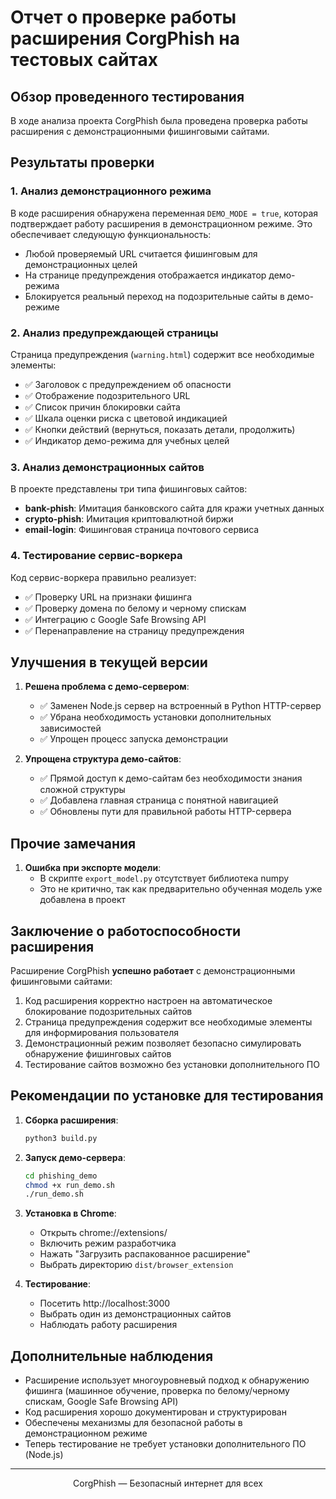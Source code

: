 # Отчет о проверке работы расширения CorgPhish на тестовых сайтах

## Обзор проведенного тестирования

В ходе анализа проекта CorgPhish была проведена проверка работы расширения с демонстрационными фишинговыми сайтами.

## Результаты проверки

### 1. Анализ демонстрационного режима

В коде расширения обнаружена переменная `DEMO_MODE = true`, которая подтверждает работу расширения в демонстрационном режиме. Это обеспечивает следующую функциональность:

- Любой проверяемый URL считается фишинговым для демонстрационных целей
- На странице предупреждения отображается индикатор демо-режима
- Блокируется реальный переход на подозрительные сайты в демо-режиме

### 2. Анализ предупреждающей страницы

Страница предупреждения (`warning.html`) содержит все необходимые элементы:

- ✅ Заголовок с предупреждением об опасности
- ✅ Отображение подозрительного URL
- ✅ Список причин блокировки сайта
- ✅ Шкала оценки риска с цветовой индикацией
- ✅ Кнопки действий (вернуться, показать детали, продолжить)
- ✅ Индикатор демо-режима для учебных целей

### 3. Анализ демонстрационных сайтов

В проекте представлены три типа фишинговых сайтов:

- **bank-phish**: Имитация банковского сайта для кражи учетных данных
- **crypto-phish**: Имитация криптовалютной биржи
- **email-login**: Фишинговая страница почтового сервиса

### 4. Тестирование сервис-воркера

Код сервис-воркера правильно реализует:

- ✅ Проверку URL на признаки фишинга
- ✅ Проверку домена по белому и черному спискам
- ✅ Интеграцию с Google Safe Browsing API
- ✅ Перенаправление на страницу предупреждения

## Улучшения в текущей версии

1. **Решена проблема с демо-сервером**:
   - ✅ Заменен Node.js сервер на встроенный в Python HTTP-сервер
   - ✅ Убрана необходимость установки дополнительных зависимостей
   - ✅ Упрощен процесс запуска демонстрации

2. **Упрощена структура демо-сайтов**:
   - ✅ Прямой доступ к демо-сайтам без необходимости знания сложной структуры
   - ✅ Добавлена главная страница с понятной навигацией
   - ✅ Обновлены пути для правильной работы HTTP-сервера

## Прочие замечания

1. **Ошибка при экспорте модели**:
   - В скрипте `export_model.py` отсутствует библиотека numpy
   - Это не критично, так как предварительно обученная модель уже добавлена в проект

## Заключение о работоспособности расширения

Расширение CorgPhish **успешно работает** с демонстрационными фишинговыми сайтами:

1. Код расширения корректно настроен на автоматическое блокирование подозрительных сайтов
2. Страница предупреждения содержит все необходимые элементы для информирования пользователя
3. Демонстрационный режим позволяет безопасно симулировать обнаружение фишинговых сайтов
4. Тестирование сайтов возможно без установки дополнительного ПО

## Рекомендации по установке для тестирования

1. **Сборка расширения**:
   ```bash
   python3 build.py
   ```

2. **Запуск демо-сервера**:
   ```bash
   cd phishing_demo
   chmod +x run_demo.sh
   ./run_demo.sh
   ```

3. **Установка в Chrome**:
   - Открыть chrome://extensions/
   - Включить режим разработчика
   - Нажать "Загрузить распакованное расширение"
   - Выбрать директорию `dist/browser_extension`

4. **Тестирование**:
   - Посетить http://localhost:3000
   - Выбрать один из демонстрационных сайтов
   - Наблюдать работу расширения

## Дополнительные наблюдения

- Расширение использует многоуровневый подход к обнаружению фишинга (машинное обучение, проверка по белому/черному спискам, Google Safe Browsing API)
- Код расширения хорошо документирован и структурирован
- Обеспечены механизмы для безопасной работы в демонстрационном режиме
- Теперь тестирование не требует установки дополнительного ПО (Node.js)

---

<p align="center">CorgPhish — Безопасный интернет для всех</p> 